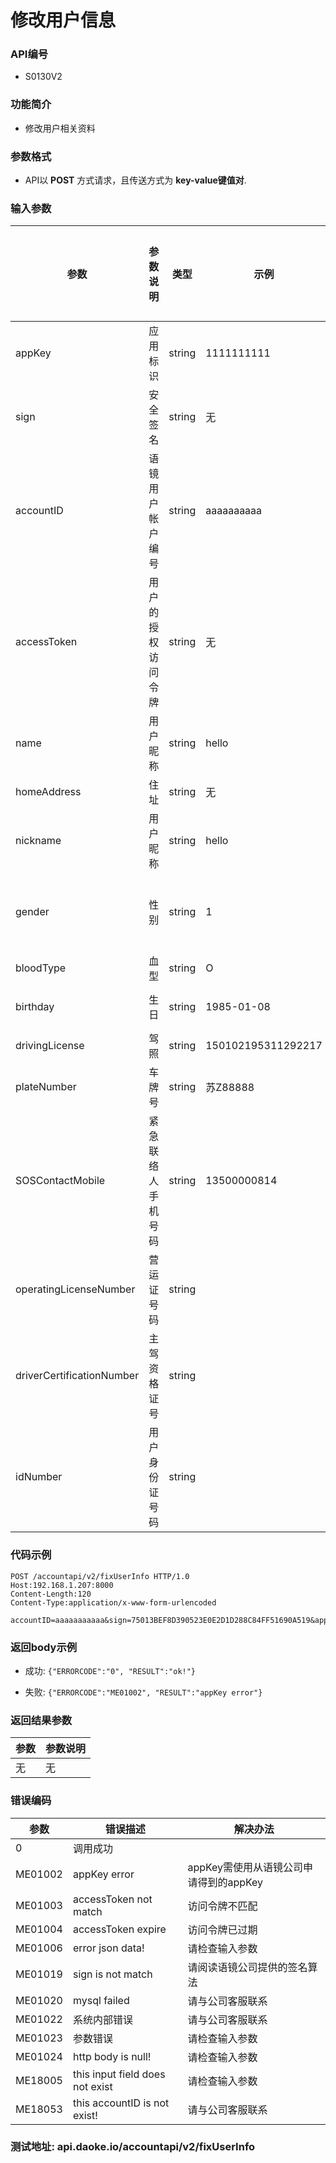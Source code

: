 修改用户信息
========================

### API编号
* S0130V2

### 功能简介
* 修改用户相关资料

### 参数格式

* API以 **POST** 方式请求，且传送方式为 **key-value键值对**.

### 输入参数

 参数                       | 参数说明           | 类型   | 示例               | 是否允许为空 | 限制条件
----------------------------|--------------------|--------|--------------------|--------------|---------------------------
 appKey                     | 应用标识           | string | 1111111111         | 否           | 长度不大于10
 sign                       | 安全签名           | string | 无                 | 否           | 长度为40
 accountID                  | 语镜用户帐户编号   | string | aaaaaaaaaa         | 否           | 长度为10的字母
 accessToken                | 用户的授权访问令牌 | string | 无                 | 否           | 无
 name                   	| 用户昵称           | string | hello              | 是           | 长度小于32
 homeAddress				| 住址				 | string | 无				   | 是			  | 
 nickname                   | 用户昵称           | string | hello              | 是           | 长度小于32
 gender                     | 性别               | string | 1                  | 是           | 0-女性;1-男性;2-中性;3-未知
 bloodType                  | 血型               | string | O                  | 是           | A;AB;B;O
 birthday                   | 生日               | string | 1985-01-08         | 是           | YYYY-MM-DD格式
 drivingLicense             | 驾照               | string | 150102195311292217 | 是           | 
 plateNumber                | 车牌号             | string | 苏Z88888           | 是           | 长度为7位
 SOSContactMobile           | 紧急联络人手机号码 | string | 13500000814        | 否 (如果传参不能为空)| 长度11首位为1的数字
 operatingLicenseNumber     | 营运证号码         | string |                    | 是           | 
 driverCertificationNumber  | 主驾资格证号       | string |                    | 是           | 
 idNumber                   | 用户身份证号码     | string |                    | 是           | 
 

### 代码示例

    POST /accountapi/v2/fixUserInfo HTTP/1.0
    Host:192.168.1.207:8000
    Content-Length:120
    Content-Type:application/x-www-form-urlencoded

    accountID=aaaaaaaaaaa&sign=75013BEF8D390523E0E2D1D288C84FF51690A519&appKey=1111111111&nickname=hello&accessToken=adfasdfdsf


### 返回body示例

* 成功: `{"ERRORCODE":"0", "RESULT":"ok!"}`

* 失败: `{"ERRORCODE":"ME01002", "RESULT":"appKey error"}`

### 返回结果参数

 参数   | 参数说明
--------|----------------------------------
 无     | 无

### 错误编码

 参数                 | 错误描述               | 解决办法     
----------------------|------------------------|---------------------------------------
 0                    | 调用成功               | 
 ME01002              | appKey error           | appKey需使用从语镜公司申请得到的appKey
 ME01003              | accessToken not match  | 访问令牌不匹配
 ME01004              | accessToken expire     | 访问令牌已过期
 ME01006              | error json data!       | 请检查输入参数
 ME01019              | sign is not match      | 请阅读语镜公司提供的签名算法
 ME01020              | mysql failed           |  请与公司客服联系
 ME01022              | 系统内部错误             | 请与公司客服联系
 ME01023              | 参数错误                | 请检查输入参数
 ME01024			  | http body is null!     | 请检查输入参数
 ME18005              | this input field does not exist   | 请检查输入参数
 ME18053              |this accountID is not exist!| 请与公司客服联系


### 测试地址: api.daoke.io/accountapi/v2/fixUserInfo

